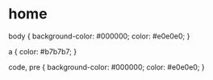 
# home
<script src="https://utteranc.es/client.js"
        repo="rotmaxxing/home"
        issue-term="pathname"
        theme="github-dark"
        crossorigin="anonymous"
        async>
</script>
body {
  background-color: #000000;
  color: #e0e0e0;
}

a {
  color: #b7b7b7;
}

code, pre {
  background-color: #000000;
  color: #e0e0e0;
}
